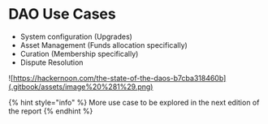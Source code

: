 # DAO Use Cases

* System configuration \(Upgrades\)
* Asset Management \(Funds allocation specifically\)
* Curation \(Membership specifically\)
* Dispute Resolution

![https://hackernoon.com/the-state-of-the-daos-b7cba318460b](.gitbook/assets/image%20%281%29.png)

{% hint style="info" %}
More use case to be explored in the next edition of the report
{% endhint %}

